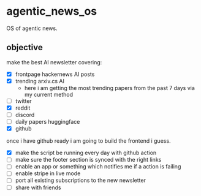 # agentic_news_os

OS of agentic news.

## objective 

make the best AI newsletter covering:

- [x] frontpage hackernews AI posts
- [x] trending arxiv.cs AI
    - here i am getting the most trending papers from the past 7 days via my current method 
- [ ] twitter
- [x] reddit
- [ ] discord
- [ ] daily papers huggingface 
- [x] github 
 
once i have github ready i am going to build the frontend i guess. 

- [x] make the script be running every day with github action
- [ ] make sure the footer section is synced with the right links
- [ ] enable an app or something which notifies me if a action is failing
- [ ] enable stripe in live mode
- [ ] port all existing subscriptions to the new newsletter
- [ ] share with friends